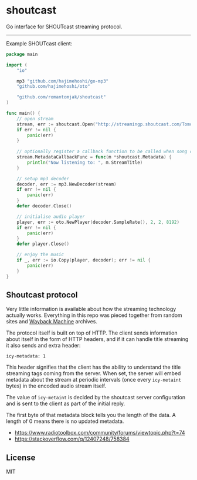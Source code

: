 # shoutcast

Go interface for SHOUTcast streaming protocol. 

---

Example SHOUTcast client:

```go
package main

import (
    "io"

    mp3 "github.com/hajimehoshi/go-mp3"
    "github.com/hajimehoshi/oto"

    "github.com/romantomjak/shoutcast"
)

func main() {
    // open stream
    stream, err := shoutcast.Open("http://streamingp.shoutcast.com/TomorrowlandOneWorldRadio")
    if err != nil {
        panic(err)
    }
    
    // optionally register a callback function to be called when song changes
    stream.MetadataCallbackFunc = func(m *shoutcast.Metadata) {
        println("Now listening to: ", m.StreamTitle)
    }

    // setup mp3 decoder
    decoder, err := mp3.NewDecoder(stream)
    if err != nil {
        panic(err)
    }
    defer decoder.Close()

    // initialise audio player
    player, err := oto.NewPlayer(decoder.SampleRate(), 2, 2, 8192)
    if err != nil {
        panic(err)
    }
    defer player.Close()

    // enjoy the music
    if _, err := io.Copy(player, decoder); err != nil {
        panic(err)
    }
}
```

## Shoutcast protocol

Very little information is available about how the streaming technology
actually works. Everything in this repo was pieced together from random
sites and [Wayback Machine](https://archive.org/web/) archives.

The protocol itself is built on top of HTTP. The client sends information
about itself in the form of HTTP headers, and if it can handle title streaming
it also sends and extra header:

```
icy-metadata: 1
```

This header signifies that the client has the ability to understand the title
streaming tags coming from the server. When set, the server will embed metadata
about the stream at periodic intervals (once every `icy-metaint` bytes) in the
encoded audio stream itself.

The value of `icy-metaint` is decided by the shoutcast server configuration and
is sent to the client as part of the initial reply.

The first byte of that metadata block tells you the length of the data.
A length of 0 means there is no updated metadata.

- https://www.radiotoolbox.com/community/forums/viewtopic.php?t=74
- https://stackoverflow.com/q/12407248/758384

## License

MIT
